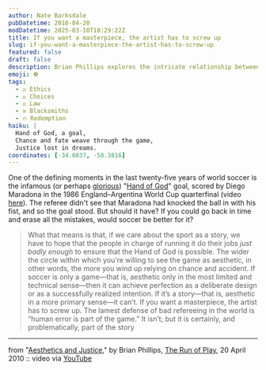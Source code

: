 ```yaml
---
author: Nate Barksdale
pubDatetime: 2010-04-20
modDatetime: 2025-03-10T18:29:22Z
title: If you want a masterpiece, the artist has to screw up
slug: if-you-want-a-masterpiece-the-artist-has-to-screw-up
featured: false
draft: false
description: Brian Phillips explores the intricate relationship between human error, storytelling, and the aesthetics of soccer, reflecting on the infamous "Hand of God" goal.
emoji: ⚽
tags:
  - ⚖️ Ethics
  - ⚖️ Choices
  - ⚖️ Law
  - ⚒️ Blacksmiths
  - 🔥 Redemption
haiku: |
  Hand of God, a goal,  
  Chance and fate weave through the game,  
  Justice lost in dreams.
coordinates: [-34.6037, -58.3816]
---
```


One of the defining moments in the last twenty-five years of world soccer is the infamous (or perhaps [glorious](http://news.bbc.co.uk/sport2/hi/football/2396503.stm)) "[Hand of God](http://en.wikipedia.org/wiki/Argentina_v_England_%281986_FIFA_World_Cup_quarter-final%29#.22Hand_of_God.22_goal)" goal, scored by Diego Maradona in the 1986 England–Argentina World Cup quarterfinal (video [here](http://www.youtube.com/watch?v=TBXZx0Ky4gE&feature=player_embedded#!)). The referee didn't see that Maradona had knocked the ball in with his fist, and so the goal stood. But should it have? If you could go back in time and erase all the mistakes, would soccer be better for it?

> What that means is that, if we care about the sport as a story, we have to hope that the people in charge of running it do their jobs _just badly enough_ to ensure that the Hand of God is possible. The wider the circle within which you’re willing to see the game as aesthetic, in other words, the more you wind up relying on chance and accident. If soccer is only a game—that is, aesthetic only in the most limited and technical sense—then it can achieve perfection as a deliberate design or as a successfully realized intention. If it’s a story—that is, aesthetic in a more primary sense—it can’t. If you want a masterpiece, the artist has to screw up. The lamest defense of bad refereeing in the world is “human error is part of the game.” It isn’t; but it is certainly, and problematically, part of the story

---

from "[Aesthetics and Justice](<http://www.runofplay.com/2010/04/20/aesthetics-and-justice/?utm_source=feedburner&utm_medium=feed&utm_campaign=Feed:+runofplay+(The+Run+of+Play)&utm_content=Google+Reader>)," by Brian Phillips, [The Run of Play](<http://www.runofplay.com/2010/04/20/aesthetics-and-justice/?utm_source=feedburner&utm_medium=feed&utm_campaign=Feed:+runofplay+(The+Run+of+Play)&utm_content=Google+Reader>), 20 April 2010 :: video via [YouTube](http://www.youtube.com/watch?v=TBXZx0Ky4gE)
